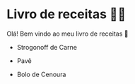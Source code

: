 # Livro de receitas :man_cook:

Olá! Bem vindo ao meu livro de receitas :wave:

- Strogonoff de Carne

- Pavê

- Bolo de Cenoura

  
